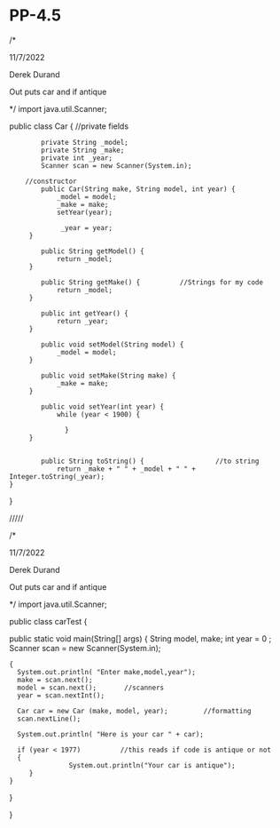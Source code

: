 # PP-4.5

/* 

11/7/2022

 Derek Durand

Out puts car and if antique 

*/ 
import java.util.Scanner;


public class Car {
            //private fields

            private String _model;
            private String _make;
            private int _year;
            Scanner scan = new Scanner(System.in);

        //constructor
            public Car(String make, String model, int year) {
                _model = model;
                _make = make;
                setYear(year);

                 _year = year;
         }

            public String getModel() {
                return _model;
         }
 
            public String getMake() {          //Strings for my code
                return _model;
         }

            public int getYear() {
                return _year;
         }

            public void setModel(String model) {
                _model = model;
         }

            public void setMake(String make) {
                _make = make;
         }

            public void setYear(int year) {
                while (year < 1900) {

                  }
         }


            public String toString() {                  //to string
                return _make + " " + _model + " " + Integer.toString(_year);
    }
}

 
 /////
 
/* 

11/7/2022

 Derek Durand

Out puts car and if antique 

*/ 
import java.util.Scanner;
 
public class carTest {

  public static void main(String[] args) {
    String model, make;
    int  year = 0 ;
    Scanner scan = new Scanner(System.in);
    
     
    
    {
      System.out.println( "Enter make,model,year");
      make = scan.next();
      model = scan.next();       //scanners
      year = scan.nextInt();
      
      Car car = new Car (make, model, year);         //formatting
      scan.nextLine();
      
      System.out.println( "Here is your car " + car);
      
      if (year < 1977)          //this reads if code is antique or not
      {
                   System.out.println("Your car is antique");
         }
    }
}

}
      
 
 
    
